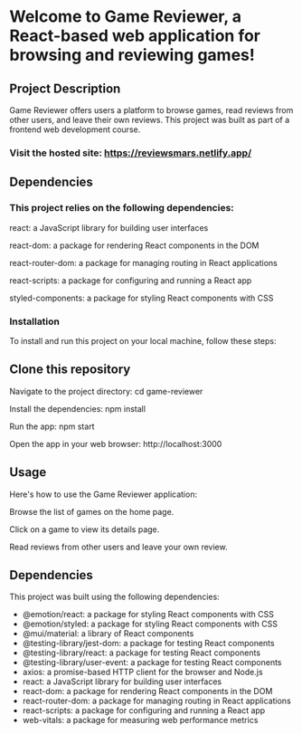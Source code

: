 # Welcome to Game Reviewer, a React-based web application for browsing and reviewing games!

## Project Description

Game Reviewer offers users a platform to browse games, read reviews from other users, and leave their own reviews. This project was built as part of a frontend web development course.

###  Visit the hosted site: https://reviewsmars.netlify.app/

## Dependencies

### This project relies on the following dependencies:

react: a JavaScript library for building user interfaces

react-dom: a package for rendering React components in the DOM

react-router-dom: a package for managing routing in React applications

react-scripts: a package for configuring and running a React app

styled-components: a package for styling React components with CSS

### Installation

To install and run this project on your local machine, follow these steps:

## Clone this repository
Navigate to the project directory: cd game-reviewer

Install the dependencies: npm install

Run the app: npm start

Open the app in your web browser: http://localhost:3000

## Usage
Here's how to use the Game Reviewer application:

Browse the list of games on the home page.

Click on a game to view its details page.

Read reviews from other users and leave your own review.

## Dependencies

This project was built using the following dependencies:

- @emotion/react: a package for styling React components with CSS
- @emotion/styled: a package for styling React components with CSS
- @mui/material: a library of React components
- @testing-library/jest-dom: a package for testing React components
- @testing-library/react: a package for testing React components
- @testing-library/user-event: a package for testing React components
- axios: a promise-based HTTP client for the browser and Node.js
- react: a JavaScript library for building user interfaces
- react-dom: a package for rendering React components in the DOM
- react-router-dom: a package for managing routing in React applications
- react-scripts: a package for configuring and running a React app
- web-vitals: a package for measuring web performance metrics

